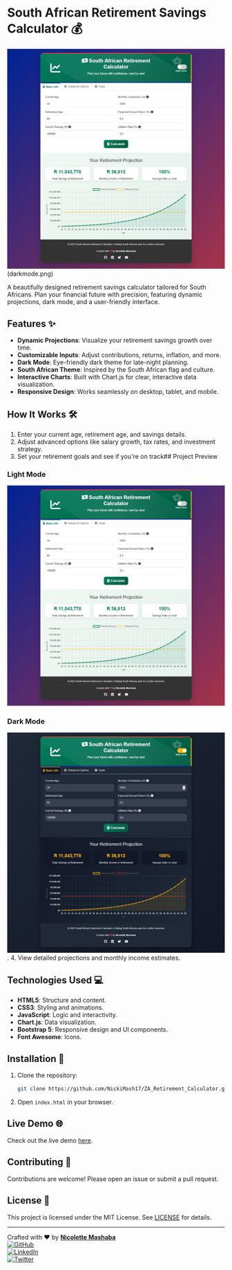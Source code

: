 # South African Retirement Savings Calculator 💰

![Project Preview](lightmode.png) (darkmode.png) <!-- Add a screenshot or GIF of your project here -->

A beautifully designed retirement savings calculator tailored for South Africans. Plan your financial future with precision, featuring dynamic projections, dark mode, and a user-friendly interface.

## Features ✨
- **Dynamic Projections**: Visualize your retirement savings growth over time.
- **Customizable Inputs**: Adjust contributions, returns, inflation, and more.
- **Dark Mode**: Eye-friendly dark theme for late-night planning.
- **South African Theme**: Inspired by the South African flag and culture.
- **Interactive Charts**: Built with Chart.js for clear, interactive data visualization.
- **Responsive Design**: Works seamlessly on desktop, tablet, and mobile.

## How It Works 🛠️
1. Enter your current age, retirement age, and savings details.
2. Adjust advanced options like salary growth, tax rates, and investment strategy.
3. Set your retirement goals and see if you're on track## Project Preview

### Light Mode
![Light Mode Screenshot](lightmode.png)

### Dark Mode
![Dark Mode Screenshot](darkmode.png).
4. View detailed projections and monthly income estimates.

## Technologies Used 💻
- **HTML5**: Structure and content.
- **CSS3**: Styling and animations.
- **JavaScript**: Logic and interactivity.
- **Chart.js**: Data visualization.
- **Bootstrap 5**: Responsive design and UI components.
- **Font Awesome**: Icons.

## Installation 🚀
1. Clone the repository:
   ```bash
   git clone https://github.com/NickiMash17/ZA_Retirement_Calculator.git
   ```
2. Open ```index.html``` in your browser.  

## Live Demo 🌐
Check out the live demo [here](https://za-retirement-calculator.vercel.app/).

## Contributing 🤝
Contributions are welcome! Please open an issue or submit a pull request.

## License 📜
This project is licensed under the MIT License. See [LICENSE](LICENSE) for details.

---

Crafted with ❤️ by **[Nicolette Mashaba](https://github.com/NickiMash17)**  
[![GitHub](https://img.shields.io/badge/GitHub-NickiMash17-blue?style=flat&logo=github)](https://github.com/NickiMash17)  
[![LinkedIn](https://img.shields.io/badge/LinkedIn-nicolette_mashaba-blue?style=flat&logo=linkedin)](https://www.linkedin.com/in/nicolette-mashaba-b094a5221/)  
[![Twitter](https://img.shields.io/badge/Twitter-m_neyi-blue?style=flat&logo=twitter)](https://twitter.com/m_neyi)
